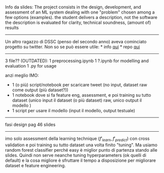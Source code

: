 Info da slides:
The project consists in the design, development, and assessment of an ML system dealing with one "problem" chosen among a few options (examples).
the student delivers a description, not the software
the description is evaluated for clarity, technical soundness, (amount of) results

---

Un altro ragazzo di DSSC (penso del secondo anno) aveva cominciato progetto su twitter. Non so se può essere utile:
    * info [qui](https://docs.google.com/document/d/12KHF62Q4d9CncrE5ZiuP6Bd91HJf8jwq8Y7btIzUmtA/edit)
    * repo [qui](https://github.com/mechanapoleon/TwitterSentimentAnalysis)

---

3 file?? (OUTDATED):
1 preprocessing.ipynb
1 ?.ipynb for modelling and evaluation
1 .py for usage

anzi meglio IMO:
* 1 (o più) script/notebook per scaricare tweet (no input, dataset raw come output (più dataset?))
* 1 notebook dove si fa feature eng, assessment, e poi training su tutto dataset (unico input il dataset (o più dataset) raw, unico output il modello )
* 1 script per usare il modello (input il modello, output testuale)
---

fasi design pag 46 slides

---

imo solo assessment della learning technique $(f'_{learn}, f'_{predict})$ con cross validation e poi training su tutto dataset una volta finito "tuning". Ma usiamo random forest classifier perché easy è miglior punto di partenza stando alle slides. Quindi non serve neanche tuning hyperparameters (ok quelli di default) e la cosa migliore è sfruttare il tempo a disposizione per migliorare dataset e feature engineering.
